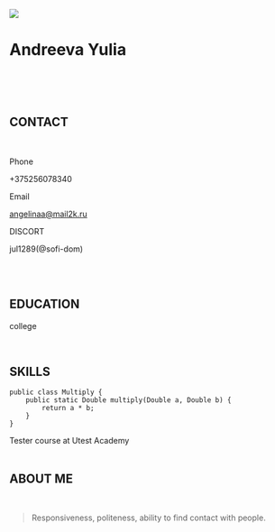 ![](https://klike.net/uploads/posts/2019-06/1560329641_2.jpg)

# **Andreeva Yulia**<br/>

<br/>
<br/>
<br/>

## CONTACT

<br/>

Phone<br/>

+375256078340<br/>

Email<br/>

angelinaa@mail2k.ru<br/>

DISCORT<br/>

jul1289(@sofi-dom)<br/>

<br/>

<br/>

## EDUCATION<br/>

college<br/>

<br/>

## SKILLS<br/>

```
public class Multiply {
    public static Double multiply(Double a, Double b) {
        return a * b;
    }
}
```

Tester course at Utest Academy
<br/>
<br/>

## ABOUT ME<br/>

<br/>

> Responsiveness, politeness, ability to find contact with people.
